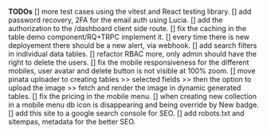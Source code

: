 **TODOs**
[] more test cases using the vitest and React testing library.
[] add password recovery, 2FA for the email auth using Lucia.
[] add the authorization to the /dashboard client side route.
[] fix the caching in the table demo component/RQ+TRPC implement it.
[] every time there is new deployement there should be a new alert, via webhook.
[] add search filters in individual data tables.
[] refactor RBAC more, only admin should have the right to delete the users.
[] fix the mobile responsiveness for the different mobiles, user avatar and delete button is not visible at 100% zoom.
[] move pinata uploader to creating tables >> selected fields >> then the option to upload the image >> fetch and render the image in dynamic generated tables.
[] fix the pricing in the mobile menu.
[] when creating new collection in a mobile menu db icon is disappearing and being override by New badge.
[] add this site to a google search console for SEO.
[] add robots.txt and sitempas, metadata for the better SEO.